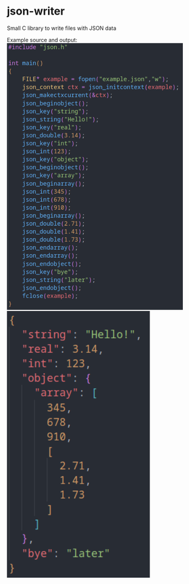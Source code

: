 # json-writer
Small C library to write files with JSON data

Example source and output: <br />
<img src="https://github.com/BetterRage/json-writer/blob/master/images/example_src.png" height=700>
<img src="https://github.com/BetterRage/json-writer/blob/master/images/example_out.png" height=700>
